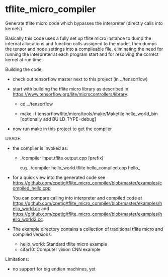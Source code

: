 # tflite_micro_compiler

Generate tflite micro code which bypasses the interpreter (directly calls into kernels)

Basically this code uses a fully set up tflite micro instance to dump the internal allocations and
function calls assigned to the model, then dumps the tensor and node settings into a compileable
file, eliminating the need for running the interpreter at each program start and for resolving the correct
kernel at run time.

Building the code:

- check out tensorflow master next to this project (in ../tensorflow)
- start with building the tflite micro library as described in https://www.tensorflow.org/lite/microcontrollers/library:

  - cd ../tensorflow

  - make -f tensorflow/lite/micro/tools/make/Makefile hello_world_bin
    [optionally add BUILD_TYPE=debug]

- now run  make  in this project to get the compiler

USAGE:

- the compiler is invoked as:

  - ./compiler input.tflite output.cpp [prefix]

    e.g. ./compiler hello_world.tflite hello_compiled.cpp hello_

- for a quick view into the generated code see https://github.com/cpetig/tflite_micro_compiler/blob/master/examples/compiled_hello.cpp

  You can compare calling into interpreter and compiled code at https://github.com/cpetig/tflite_micro_compiler/blob/master/examples/hello_world.cc
  and https://github.com/cpetig/tflite_micro_compiler/blob/master/examples/hello_world2.cc

- The example directory contains a collection of traditional tflite micro and compiled versions:

  - hello_world: Standard tflite micro example
  - cifar10: Computer vision CNN example

Limitations:

- no support for big endian machines, yet
